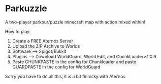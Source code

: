 # Parkuzzle
A two-player parkour/puzzle minecraft map with action mixed within!

How to play:

1. Create a FREE Aternos Server
2. Upload the ZIP Archive to Worlds 
3. Software --> Spigot/Bukkit
4. Plugins --> Download WorldGuard, World Edit, and ChunkLoaderv.1.0.9
5. Paste CHUNKPASTE in the config for Chunkloader and paste GUARDPASTE in the config for WorldGuard

Sorry you have to do all this, it is a bit finnicky with Aternos.
